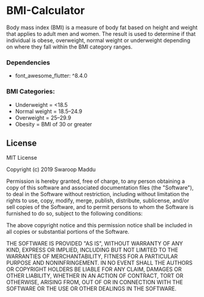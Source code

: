 # BMI-Calculator
Body mass index (BMI) is a measure of body fat based on height and weight that applies to adult men and women. The result is used to determine if that individual is obese, overweight, normal weight or underweight depending on where they fall within the BMI category ranges.

### Dependencies
 * font_awesome_flutter: ^8.4.0

### BMI Categories:
 * Underweight = <18.5
 * Normal weight = 18.5–24.9
 * Overweight = 25–29.9
 * Obesity = BMI of 30 or greater 

## License

MIT License

Copyright (c) 2019 Swaroop Maddu

Permission is hereby granted, free of charge, to any person obtaining a copy of this software and associated documentation files (the "Software"), to deal in the Software without restriction, including without limitation the rights to use, copy, modify, merge, publish, distribute, sublicense, and/or sell copies of the Software, and to permit persons to whom the Software is furnished to do so, subject to the following conditions:

The above copyright notice and this permission notice shall be included in all copies or substantial portions of the Software.

THE SOFTWARE IS PROVIDED "AS IS", WITHOUT WARRANTY OF ANY KIND, EXPRESS OR IMPLIED, INCLUDING BUT NOT LIMITED TO THE WARRANTIES OF MERCHANTABILITY, FITNESS FOR A PARTICULAR PURPOSE AND NONINFRINGEMENT. IN NO EVENT SHALL THE AUTHORS OR COPYRIGHT HOLDERS BE LIABLE FOR ANY CLAIM, DAMAGES OR OTHER LIABILITY, WHETHER IN AN ACTION OF CONTRACT, TORT OR OTHERWISE, ARISING FROM, OUT OF OR IN CONNECTION WITH THE SOFTWARE OR THE USE OR OTHER DEALINGS IN THE SOFTWARE.
